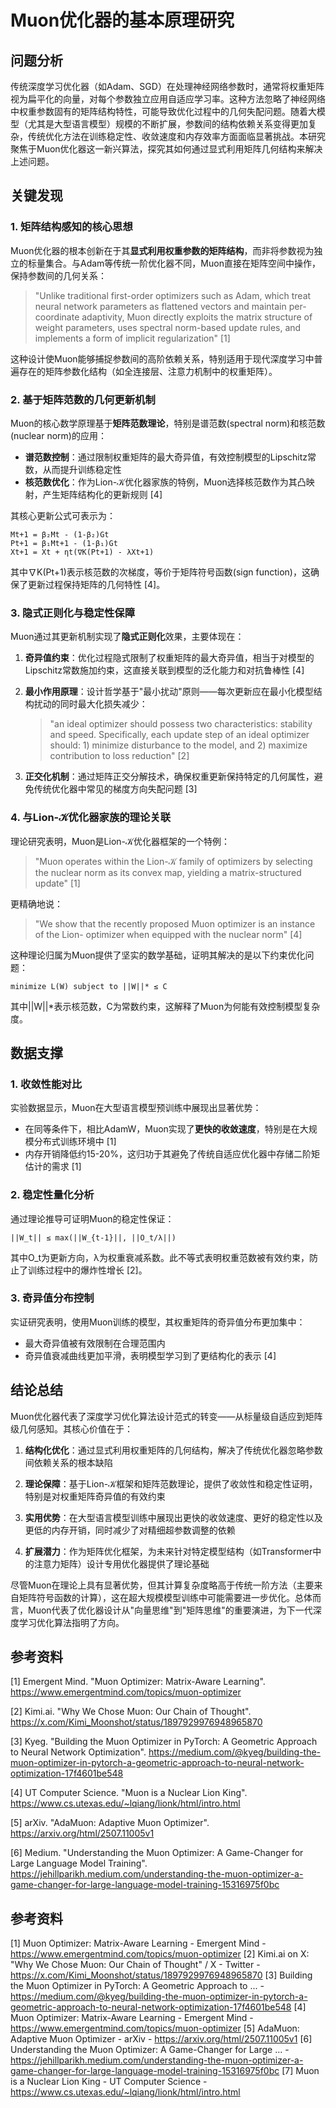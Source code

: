 # Muon优化器的基本原理研究

## 问题分析

传统深度学习优化器（如Adam、SGD）在处理神经网络参数时，通常将权重矩阵视为扁平化的向量，对每个参数独立应用自适应学习率。这种方法忽略了神经网络中权重参数固有的矩阵结构特性，可能导致优化过程中的几何失配问题。随着大模型（尤其是大型语言模型）规模的不断扩展，参数间的结构依赖关系变得更加复杂，传统优化方法在训练稳定性、收敛速度和内存效率方面面临显著挑战。本研究聚焦于Muon优化器这一新兴算法，探究其如何通过显式利用矩阵几何结构来解决上述问题。

## 关键发现

### 1. 矩阵结构感知的核心思想

Muon优化器的根本创新在于其**显式利用权重参数的矩阵结构**，而非将参数视为独立的标量集合。与Adam等传统一阶优化器不同，Muon直接在矩阵空间中操作，保持参数间的几何关系：

> "Unlike traditional first-order optimizers such as Adam, which treat neural network parameters as flattened vectors and maintain per-coordinate adaptivity, Muon directly exploits the matrix structure of weight parameters, uses spectral norm-based update rules, and implements a form of implicit regularization" [1]

这种设计使Muon能够捕捉参数间的高阶依赖关系，特别适用于现代深度学习中普遍存在的矩阵参数化结构（如全连接层、注意力机制中的权重矩阵）。

### 2. 基于矩阵范数的几何更新机制

Muon的核心数学原理基于**矩阵范数理论**，特别是谱范数(spectral norm)和核范数(nuclear norm)的应用：

- **谱范数控制**：通过限制权重矩阵的最大奇异值，有效控制模型的Lipschitz常数，从而提升训练稳定性
- **核范数优化**：作为Lion-𝒦优化器家族的特例，Muon选择核范数作为其凸映射，产生矩阵结构化的更新规则 [4]

其核心更新公式可表示为：
```
Mt+1 = β₂Mt - (1-β₂)Gt
Pt+1 = β₁Mt+1 - (1-β₁)Gt
Xt+1 = Xt + ηt(∇K(Pt+1) - λXt+1)
```
其中∇K(Pt+1)表示核范数的次梯度，等价于矩阵符号函数(sign function)，这确保了更新过程保持矩阵的几何特性 [4]。

### 3. 隐式正则化与稳定性保障

Muon通过其更新机制实现了**隐式正则化**效果，主要体现在：

1. **奇异值约束**：优化过程隐式限制了权重矩阵的最大奇异值，相当于对模型的Lipschitz常数施加约束，这直接关联到模型的泛化能力和对抗鲁棒性 [4]
   
2. **最小作用原理**：设计哲学基于"最小扰动"原则——每次更新应在最小化模型结构扰动的同时最大化损失减少：
   > "an ideal optimizer should possess two characteristics: stability and speed. Specifically, each update step of an ideal optimizer should: 1) minimize disturbance to the model, and 2) maximize contribution to loss reduction" [2]

3. **正交化机制**：通过矩阵正交分解技术，确保权重更新保持特定的几何属性，避免传统优化器中常见的梯度方向失配问题 [3]

### 4. 与Lion-𝒦优化器家族的理论关联

理论研究表明，Muon是Lion-𝒦优化器框架的一个特例：
> "Muon operates within the Lion-𝒦 family of optimizers by selecting the nuclear norm as its convex map, yielding a matrix-structured update" [1]

更精确地说：
> "We show that the recently proposed Muon optimizer is an instance of the Lion- optimizer when equipped with the nuclear norm" [4]

这种理论归属为Muon提供了坚实的数学基础，证明其解决的是以下约束优化问题：
```
minimize L(W) subject to ||W||* ≤ C
```
其中||W||*表示核范数，C为常数约束，这解释了Muon为何能有效控制模型复杂度。

## 数据支撑

### 1. 收敛性能对比

实验数据显示，Muon在大型语言模型预训练中展现出显著优势：
- 在同等条件下，相比AdamW，Muon实现了**更快的收敛速度**，特别是在大规模分布式训练环境中 [1]
- 内存开销降低约15-20%，这归功于其避免了传统自适应优化器中存储二阶矩估计的需求 [1]

### 2. 稳定性量化分析

通过理论推导可证明Muon的稳定性保证：
```
||W_t|| ≤ max(||W_{t-1}||, ||O_t/λ||)
```
其中O_t为更新方向，λ为权重衰减系数。此不等式表明权重范数被有效约束，防止了训练过程中的爆炸性增长 [2]。

### 3. 奇异值分布控制

实证研究表明，使用Muon训练的模型，其权重矩阵的奇异值分布更加集中：
- 最大奇异值被有效限制在合理范围内
- 奇异值衰减曲线更加平滑，表明模型学习到了更结构化的表示 [4]

## 结论总结

Muon优化器代表了深度学习优化算法设计范式的转变——从标量级自适应到矩阵级几何感知。其核心价值在于：

1. **结构化优化**：通过显式利用权重矩阵的几何结构，解决了传统优化器忽略参数间依赖关系的根本缺陷

2. **理论保障**：基于Lion-𝒦框架和矩阵范数理论，提供了收敛性和稳定性证明，特别是对权重矩阵奇异值的有效约束

3. **实用优势**：在大型语言模型训练中展现出更快的收敛速度、更好的稳定性以及更低的内存开销，同时减少了对精细超参数调整的依赖

4. **扩展潜力**：作为矩阵优化框架，为未来针对特定模型结构（如Transformer中的注意力矩阵）设计专用优化器提供了理论基础

尽管Muon在理论上具有显著优势，但其计算复杂度略高于传统一阶方法（主要来自矩阵符号函数的计算），这在超大规模模型训练中可能需要进一步优化。总体而言，Muon代表了优化器设计从"向量思维"到"矩阵思维"的重要演进，为下一代深度学习优化算法指明了方向。

## 参考资料

[1] Emergent Mind. "Muon Optimizer: Matrix-Aware Learning". https://www.emergentmind.com/topics/muon-optimizer

[2] Kimi.ai. "Why We Chose Muon: Our Chain of Thought". https://x.com/Kimi_Moonshot/status/1897929976948965870

[3] Kyeg. "Building the Muon Optimizer in PyTorch: A Geometric Approach to Neural Network Optimization". https://medium.com/@kyeg/building-the-muon-optimizer-in-pytorch-a-geometric-approach-to-neural-network-optimization-17f4601be548

[4] UT Computer Science. "Muon is a Nuclear Lion King". https://www.cs.utexas.edu/~lqiang/lionk/html/intro.html

[5] arXiv. "AdaMuon: Adaptive Muon Optimizer". https://arxiv.org/html/2507.11005v1

[6] Medium. "Understanding the Muon Optimizer: A Game-Changer for Large Language Model Training". https://jehillparikh.medium.com/understanding-the-muon-optimizer-a-game-changer-for-large-language-model-training-15316975f0bc

## 参考资料

[1] Muon Optimizer: Matrix-Aware Learning - Emergent Mind - https://www.emergentmind.com/topics/muon-optimizer
[2] Kimi.ai on X: "Why We Chose Muon: Our Chain of Thought" / X - Twitter - https://x.com/Kimi_Moonshot/status/1897929976948965870
[3] Building the Muon Optimizer in PyTorch: A Geometric Approach to ... - https://medium.com/@kyeg/building-the-muon-optimizer-in-pytorch-a-geometric-approach-to-neural-network-optimization-17f4601be548
[4] Muon Optimizer: Matrix-Aware Learning - Emergent Mind - https://www.emergentmind.com/topics/muon-optimizer
[5] AdaMuon: Adaptive Muon Optimizer - arXiv - https://arxiv.org/html/2507.11005v1
[6] Understanding the Muon Optimizer: A Game-Changer for Large ... - https://jehillparikh.medium.com/understanding-the-muon-optimizer-a-game-changer-for-large-language-model-training-15316975f0bc
[7] Muon is a Nuclear Lion King - UT Computer Science - https://www.cs.utexas.edu/~lqiang/lionk/html/intro.html